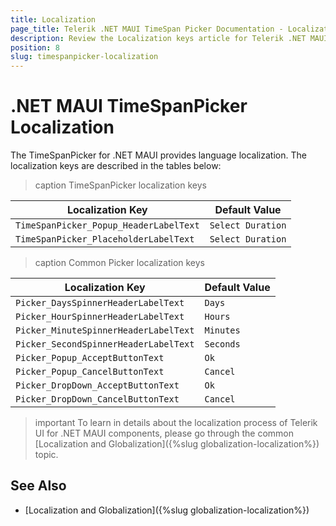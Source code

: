 ```yaml
---
title: Localization
page_title: Telerik .NET MAUI TimeSpan Picker Documentation - Localization
description: Review the Localization keys article for Telerik .NET MAUI TimeSpanPicker control.
position: 8
slug: timespanpicker-localization
---
```


# .NET MAUI ТimeSpanPicker Localization

The ТimeSpanPicker for .NET MAUI provides language localization. The localization keys are described in the tables below:

>caption TimeSpanPicker localization keys

| Localization Key | Default Value |
| -----------------| ------------- |
| `TimeSpanPicker_Popup_HeaderLabelText`  | `Select Duration` |
| `TimeSpanPicker_PlaceholderLabelText`  | `Select Duration` |

>caption Common Picker localization keys

| Localization Key | Default Value |
| -----------------| ------------- |
| `Picker_DaysSpinnerHeaderLabelText` | `Days` |
| `Picker_HourSpinnerHeaderLabelText` | `Hours` |
| `Picker_MinuteSpinnerHeaderLabelText` | `Minutes` |
| `Picker_SecondSpinnerHeaderLabelText` | `Seconds` |
| `Picker_Popup_AcceptButtonText` | `Ok` |
| `Picker_Popup_CancelButtonText` | `Cancel` |
| `Picker_DropDown_AcceptButtonText`  | `Ok` |
| `Picker_DropDown_CancelButtonText`  | `Cancel` |

> important To learn in details about the localization process of Telerik UI for .NET MAUI components, please go through the common [Localization and Globalization]({%slug globalization-localization%}) topic.

## See Also

* [Localization and Globalization]({%slug globalization-localization%})
